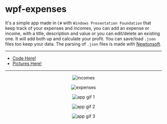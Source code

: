 # wpf-expenses

It's a simple app made in `C#` with `Windows Presentation Foundation` that keep track of your expenses and incomes, you can add an expense or income, with a title, description  and value or you can edit/delete an existing one. It will add both up and calculate your profit. You can save/load `.json` files too keep your data. The parsing of `.json` files is made with [Newtonsoft](https://www.newtonsoft.com/json).

<hr>

 - [Code Here!](https://github.com/space-hound/wpf-expenses/tree/master/src/Expenses)
 - [Pictures Here!](https://github.com/space-hound/wpf-expenses/tree/master/prev)

<hr>

<p align="center">
	<img src="https://raw.githubusercontent.com/space-hound/wpf-expenses/master/prev/expense-prev-1.png" alt="incomes">
</p>

<p align="center">
	<img src="https://raw.githubusercontent.com/space-hound/wpf-expenses/master/prev/expense-prev-2.png" alt="expenses">
</p>

<p align="center">
	<img src="https://raw.githubusercontent.com/space-hound/wpf-expenses/master/prev/expense-prev-3.gif" alt="app gif 1">
</p>

<p align="center">
	<img src="https://raw.githubusercontent.com/space-hound/wpf-expenses/master/prev/expense-prev-4.gif" alt="app gif 2">
</p>

<p align="center">
	<img src="https://raw.githubusercontent.com/space-hound/wpf-expenses/master/prev/expense-prev-5.gif" alt="app gif 3">
</p>
